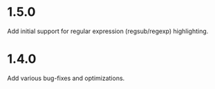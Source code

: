 # 1.5.0

Add initial support for regular expression (regsub/regexp) highlighting.

# 1.4.0

Add various bug-fixes and optimizations.
